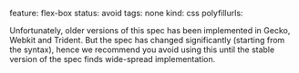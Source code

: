 feature: flex-box
status: avoid
tags: none
kind: css
polyfillurls:

Unfortunately, older versions of this spec has been implemented in Gecko, Webkit and Trident. But the spec has changed significantly (starting from the syntax), hence we recommend you avoid using this until the stable version of the spec finds wide-spread implementation.
